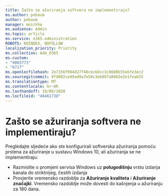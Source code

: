 ```yaml
---
title: Zašto se ažuriranja softvera ne implementiraju?
ms.author: pebaum
author: pebaum
manager: mnirkhe
ms.audience: Admin
ms.topic: article
ms.service: o365-administration
ROBOTS: NOINDEX, NOFOLLOW
localization_priority: Priority
ms.collection: Adm_O365
ms.custom:
- "9003773"
- "6717"
ms.openlocfilehash: 2e7156f994d27f46cec6dcc3c8680b55ebfe3ec2
ms.sourcegitcommit: 9fd002ce49ad9a7e58c3eb997a8063e2e1feab55
ms.translationtype: MT
ms.contentlocale: hr-HR
ms.lasthandoff: 10/06/2020
ms.locfileid: "48461738"
---
```

# <a name="why-software-updates-are-not-being-deployed"></a>Zašto se ažuriranja softvera ne implementiraju?

Pregledajte sljedeće ako ste konfigurirali softverska ažuriranja pomoću prstena za ažuriranje u sustavu Windows 10, ali ažuriranja se ne implementiraju:  

- Razmislite o promjeni servisa Windows uz  **polugodišnju**  vrstu izdanja kanala do striktnijeg, čestih izdanja  
- Provjerite vremensko razdoblje za  **Ažuriranje kvaliteta**  i  **Ažuriranje značajki**. Vremensko razdoblje može dovesti do kašnjenja u ažuriranju za 180 dana.
